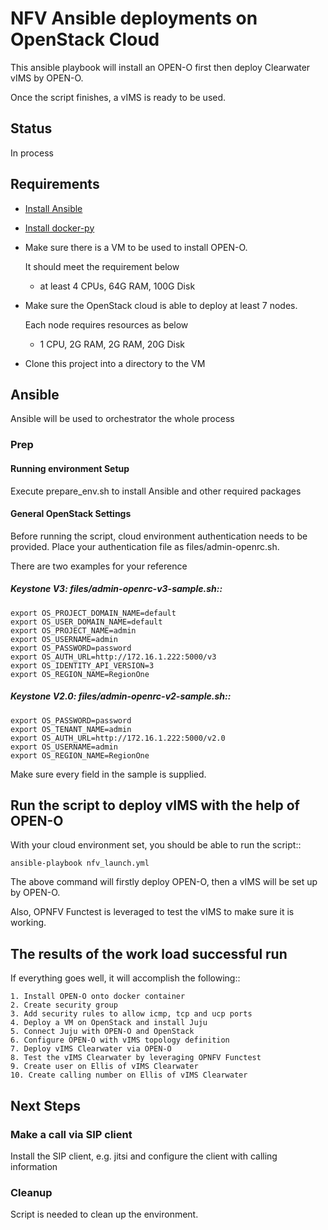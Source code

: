 # NFV Ansible deployments on OpenStack Cloud

This ansible playbook will install an OPEN-O first then deploy Clearwater vIMS by OPEN-O.

Once the script finishes, a vIMS is ready to be used.

## Status

In process

## Requirements

- [Install Ansible](http://docs.ansible.com/ansible/intro_installation.html)
- [Install docker-py](https://github.com/docker/docker-py)
- Make sure there is a VM to be used to install OPEN-O.

  It should meet the requirement below

  - at least 4 CPUs, 64G RAM, 100G Disk

- Make sure the OpenStack cloud is able to deploy at least 7 nodes.

  Each node requires resources as below

  - 1 CPU, 2G RAM, 2G RAM, 20G Disk

- Clone this project into a directory to the VM

## Ansible

Ansible will be used to orchestrator the whole process

### Prep

#### Running environment Setup
Execute prepare_env.sh to install Ansible and other required packages

#### General OpenStack Settings

Before running the script, cloud environment authentication needs to be provided.
Place your authentication file as files/admin-openrc.sh. 

There are two examples for your reference

  ##### Keystone V3: files/admin-openrc-v3-sample.sh::

    export OS_PROJECT_DOMAIN_NAME=default
    export OS_USER_DOMAIN_NAME=default
    export OS_PROJECT_NAME=admin
    export OS_USERNAME=admin
    export OS_PASSWORD=password
    export OS_AUTH_URL=http://172.16.1.222:5000/v3
    export OS_IDENTITY_API_VERSION=3
    export OS_REGION_NAME=RegionOne

  ##### Keystone V2.0: files/admin-openrc-v2-sample.sh::

    export OS_PASSWORD=password
    export OS_TENANT_NAME=admin
    export OS_AUTH_URL=http://172.16.1.222:5000/v2.0
    export OS_USERNAME=admin
    export OS_REGION_NAME=RegionOne

Make sure every field in the sample is supplied.


## Run the script to deploy vIMS with the help of OPEN-O

With your cloud environment set, you should be able to run the script::

    ansible-playbook nfv_launch.yml

The above command will firstly deploy OPEN-O, then a vIMS will be set up by OPEN-O.

Also, OPNFV Functest is leveraged to test the vIMS to make sure it is working.


## The results of the work load successful run

If everything goes well, it will accomplish the following::

    1. Install OPEN-O onto docker container
    2. Create security group
    3. Add security rules to allow icmp, tcp and ucp ports
    4. Deploy a VM on OpenStack and install Juju
    5. Connect Juju with OPEN-O and OpenStack
    6. Configure OPEN-O with vIMS topology definition
    7. Deploy vIMS Clearwater via OPEN-O
    8. Test the vIMS Clearwater by leveraging OPNFV Functest
    9. Create user on Ellis of vIMS Clearwater
    10. Create calling number on Ellis of vIMS Clearwater


## Next Steps

### Make a call via SIP client

Install the SIP client, e.g. jitsi and configure the client with calling information

### Cleanup

Script is needed to clean up the environment.
